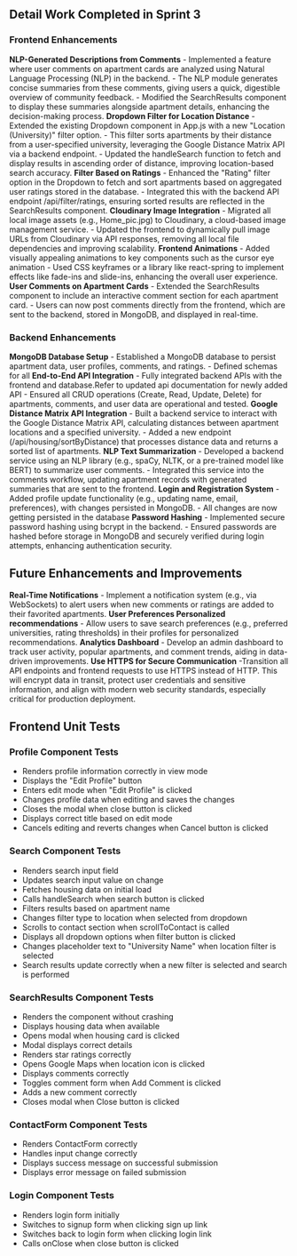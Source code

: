 
## Detail Work Completed in Sprint 3

### Frontend Enhancements

  **NLP-Generated Descriptions from Comments**
    -   Implemented a feature where user comments on apartment cards are analyzed using Natural Language Processing (NLP) in the backend.
    -   The NLP module generates concise summaries from these comments, giving users a quick, digestible overview of community feedback.
    -   Modified the SearchResults component to display these summaries alongside apartment details, enhancing the decision-making process.
  **Dropdown Filter for Location Distance**
    -   Extended the existing Dropdown component in App.js with a new "Location (University)" filter option.
    -   This filter sorts apartments by their distance from a user-specified university, leveraging the Google Distance Matrix API via a backend endpoint.
    -   Updated the handleSearch function to fetch and display results in ascending order of distance, improving location-based search accuracy.
 **Filter Based on Ratings**
    -   Enhanced the "Rating" filter option in the Dropdown to fetch and sort apartments based on aggregated user ratings stored in the database.
    -   Integrated this with the backend API endpoint /api/filter/ratings, ensuring sorted results are reflected in the SearchResults component.
  **Cloudinary Image Integration**
    -   Migrated all local image assets (e.g., Home_pic.jpg) to Cloudinary, a cloud-based image management service.
    -   Updated the frontend to dynamically pull image URLs from Cloudinary via API responses, removing all local file dependencies and improving scalability.
  **Frontend Animations**
    -   Added visually appealing animations to key components such as the cursor eye animation
    -   Used CSS keyframes or a library like react-spring to implement effects like fade-ins and slide-ins, enhancing the overall user experience.
  **User Comments on Apartment Cards**
    -   Extended the SearchResults component to include an interactive comment section for each apartment card.
    -   Users can now post comments directly from the frontend, which are sent to the backend, stored in MongoDB, and displayed in real-time.

### Backend Enhancements

  **MongoDB Database Setup**
    -   Established a MongoDB database to persist apartment data, user profiles, comments, and ratings.
    -   Defined schemas for all 
  **End-to-End API Integration**
    -   Fully integrated backend APIs with the frontend and database.Refer to updated api documentation for newly added API
    -   Ensured all CRUD operations (Create, Read, Update, Delete) for apartments, comments, and user data are operational and tested.
  **Google Distance Matrix API Integration**
    -   Built a backend service to interact with the Google Distance Matrix API, calculating distances between apartment locations and a specified university.
    -   Added a new endpoint (/api/housing/sortByDistance) that processes distance data and returns a sorted list of apartments.
  **NLP Text Summarization**
    -   Developed a backend service using an NLP library (e.g., spaCy, NLTK, or a pre-trained model like BERT) to summarize user comments.
    -   Integrated this service into the comments workflow, updating apartment records with generated summaries that are sent to the frontend.
 **Login and Registration System**
     -   Added profile update functionality (e.g., updating name, email, preferences), with changes persisted in MongoDB.
    -   All changes are now getting persisted in the database
    **Password Hashing**
    -   Implemented secure password hashing using bcrypt in the backend.
    -   Ensured passwords are hashed before storage in MongoDB and securely verified during login attempts, enhancing authentication security.

## Future Enhancements and Improvements

**Real-Time Notifications**
    -   Implement a notification system (e.g., via WebSockets) to alert users when new comments or ratings are added to their favorited apartments.
 **User Preferences Personalized recommendations**
    -   Allow users to save search preferences (e.g., preferred universities, rating thresholds) in their profiles for personalized recommendations.
 **Analytics Dashboard**
    -   Develop an admin dashboard to track user activity, popular apartments, and comment trends, aiding in data-driven improvements.
    **Use HTTPS for Secure Communication**
 -Transition all API endpoints and frontend requests to use HTTPS instead of HTTP. This will encrypt data in transit, protect user credentials and sensitive information, and align with modern web security standards, especially critical for production deployment.

## Frontend Unit Tests

### Profile Component Tests

- Renders profile information correctly in view mode
- Displays the "Edit Profile" button
- Enters edit mode when "Edit Profile" is clicked
- Changes profile data when editing and saves the changes
- Closes the modal when close button is clicked
- Displays correct title based on edit mode
- Cancels editing and reverts changes when Cancel button is clicked

### Search Component Tests

- Renders search input field
- Updates search input value on change
- Fetches housing data on initial load
- Calls handleSearch when search button is clicked
- Filters results based on apartment name
- Changes filter type to location when selected from dropdown
- Scrolls to contact section when scrollToContact is called
- Displays all dropdown options when filter button is clicked
- Changes placeholder text to "University Name" when location filter is selected
- Search results update correctly when a new filter is selected and search is performed

### SearchResults Component Tests

- Renders the component without crashing
- Displays housing data when available
- Opens modal when housing card is clicked
- Modal displays correct details
- Renders star ratings correctly
- Opens Google Maps when location icon is clicked
- Displays comments correctly
- Toggles comment form when Add Comment is clicked
- Adds a new comment correctly
- Closes modal when Close button is clicked

### ContactForm Component Tests

- Renders ContactForm correctly
- Handles input change correctly
- Displays success message on successful submission
- Displays error message on failed submission

### Login Component Tests

- Renders login form initially
- Switches to signup form when clicking sign up link
- Switches back to login form when clicking login link
- Calls onClose when close button is clicked
